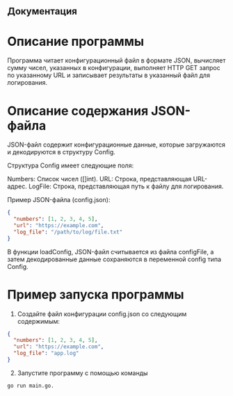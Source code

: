 ## Документация
# Описание программы
Программа читает конфигурационный файл в формате JSON, вычисляет сумму чисел, указанных в конфигурации, выполняет HTTP GET запрос по указанному URL и записывает результаты в указанный файл для логирования.

# Описание содержания JSON-файла
JSON-файл содержит конфигурационные данные, которые загружаются и декодируются в структуру Config.

Структура Config имеет следующие поля:

Numbers: Список чисел ([]int).
URL: Строка, представляющая URL-адрес.
LogFile: Строка, представляющая путь к файлу для логирования.

Пример JSON-файла (config.json):
```json
{
  "numbers": [1, 2, 3, 4, 5],
  "url": "https://example.com",
  "log_file": "/path/to/log/file.txt"
}
```
В функции loadConfig, JSON-файл считывается из файла configFile, а затем декодированные данные сохраняются в переменной config типа Config.


# Пример запуска программы

1. Создайте файл конфигурации config.json со следующим содержимым:
```json
{
  "numbers": [1, 2, 3, 4, 5],
  "url": "https://example.com",
  "log_file": "app.log"
}
```
2. Запустите программу с помощью команды 
```
go run main.go.
```